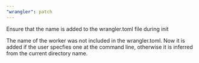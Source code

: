```yaml
---
"wrangler": patch
---
```


Ensure that the name is added to the wrangler.toml file during init

The name of the worker was not included in the wrangler.toml.
Now it is added if the user specfies one at the command line, otherwise it is inferred from the current directory name.
